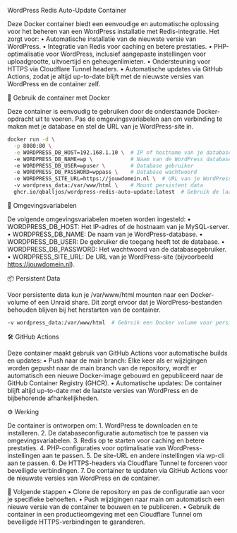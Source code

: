 WordPress Redis Auto-Update Container

Deze Docker container biedt een eenvoudige en automatische oplossing voor het beheren van een WordPress installatie met Redis-integratie. Het zorgt voor:
	•	Automatische installatie van de nieuwste versie van WordPress.
	•	Integratie van Redis voor caching en betere prestaties.
	•	PHP-optimalisatie voor WordPress, inclusief aangepaste instellingen voor uploadgrootte, uitvoertijd en geheugenlimieten.
	•	Ondersteuning voor HTTPS via Cloudflare Tunnel headers.
	•	Automatische updates via GitHub Actions, zodat je altijd up-to-date blijft met de nieuwste versies van WordPress en de container zelf.

🌟 Gebruik de container met Docker

Deze container is eenvoudig te gebruiken door de onderstaande Docker-opdracht uit te voeren. Pas de omgevingsvariabelen aan om verbinding te maken met je database en stel de URL van je WordPress-site in.

```bash
docker run -d \
  -p 8080:80 \
  -e WORDPRESS_DB_HOST=192.168.1.10 \  # IP of hostname van je database
  -e WORDPRESS_DB_NAME=wp \            # Naam van de WordPress database
  -e WORDPRESS_DB_USER=wpuser \        # Database gebruiker
  -e WORDPRESS_DB_PASSWORD=wppass \    # Database wachtwoord
  -e WORDPRESS_SITE_URL=https://jouwdomein.nl \  # URL van je WordPress site
  -v wordpress_data:/var/www/html \    # Mount persistent data
  ghcr.io/qballjos/wordpress-redis-auto-update:latest  # Gebruik de laatste versie
```


  📝 Omgevingsvariabelen

De volgende omgevingsvariabelen moeten worden ingesteld:
	•	WORDPRESS_DB_HOST: Het IP-adres of de hostnaam van je MySQL-server.
	•	WORDPRESS_DB_NAME: De naam van je WordPress-database.
	•	WORDPRESS_DB_USER: De gebruiker die toegang heeft tot de database.
	•	WORDPRESS_DB_PASSWORD: Het wachtwoord van de databasegebruiker.
	•	WORDPRESS_SITE_URL: De URL van je WordPress-site (bijvoorbeeld https://jouwdomein.nl).

📦 Persistent Data

Voor persistente data kun je /var/www/html mounten naar een Docker-volume of een Unraid share. Dit zorgt ervoor dat je WordPress-bestanden behouden blijven bij het herstarten van de container.

```bash
-v wordpress_data:/var/www/html  # Gebruik een Docker volume voor persistente data
```

🛠️ GitHub Actions

Deze container maakt gebruik van GitHub Actions voor automatische builds en updates:
	•	Push naar de main branch: Elke keer als er wijzigingen worden gepusht naar de main branch van de repository, wordt er automatisch een nieuwe Docker-image gebouwd en gepubliceerd naar de GitHub Container Registry (GHCR).
	•	Automatische updates: De container blijft altijd up-to-date met de laatste versies van WordPress en de bijbehorende afhankelijkheden.

⚙️ Werking

De container is ontworpen om:
	1.	WordPress te downloaden en te installeren.
	2.	De databaseconfiguratie automatisch toe te passen via omgevingsvariabelen.
	3.	Redis op te starten voor caching en betere prestaties.
	4.	PHP-configuraties voor optimalisatie van WordPress-instellingen aan te passen.
	5.	De site-URL en andere instellingen via wp-cli aan te passen.
	6.	De HTTPS-headers via Cloudflare Tunnel te forceren voor beveiligde verbindingen.
	7.	De container te updaten via GitHub Actions voor de nieuwste versies van WordPress en de container.

📝 Volgende stappen
	•	Clone de repository en pas de configuratie aan voor je specifieke behoeften.
	•	Push wijzigingen naar main om automatisch een nieuwe versie van de container te bouwen en te publiceren.
	•	Gebruik de container in een productieomgeving met een Cloudflare Tunnel om beveiligde HTTPS-verbindingen te garanderen.
